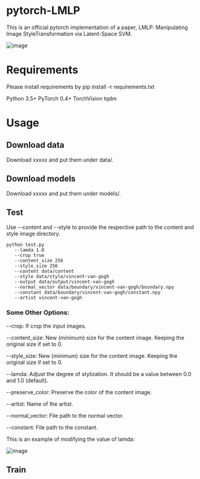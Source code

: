 # pytorch-LMLP
This is an official pytorch implementation of a paper, LMLP: Manipulating Image StyleTransformation via Latent-Space SVM. 

![image](https://github.com/qiudanWang/LMLP/blob/main/img/Figure0.png)

# Requirements
Please install requirements by pip install -r requirements.txt

Python 3.5+
PyTorch 0.4+
TorchVision
tqdm

# Usage
## Download data
Download xxxxx and put them under data/.

## Download models
Download xxxxx and put them under models/.

## Test
Use --content and --style to provide the respective path to the content and style image directory.

```
python test.py 
   --lamda 1.0 
   --crop true
   --content_size 256 
   --style_size 256 
   --content data/content 
   --style data/style/vincent-van-gogh 
   --output data/output/vincent-van-gogh 
   --normal_vector data/boundary/vincent-van-gogh/boundary.npy 
   --constant data/boundary/vincent-van-gogh/constant.npy 
   --artist vincent-van-gogh
```

### Some Other Options:

--crop: If crop the input images.

--content_size: New (minimum) size for the content image. Keeping the original size if set to 0.

--style_size: New (minimum) size for the content image. Keeping the original size if set to 0.

--lamda: Adjust the degree of stylization. It should be a value between 0.0 and 1.0 (default).

--preserve_color: Preserve the color of the content image.

--artist: Name of the artist.

--normal_vector: File path to the normal vector.

--constant: File path to the constant.

This is an example of modifying the value of lamda:

![image](https://github.com/qiudanWang/LMLP/blob/main/img/Figure1.png)

## Train
